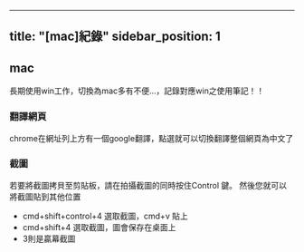 
---
title: "[mac]紀錄"
sidebar_position: 1
---

## mac 
長期使用win工作，切換為mac多有不便...，記錄對應win之使用筆記！！

### 翻譯網頁
chrome在網址列上方有一個google翻譯，點選就可以切換翻譯整個網頁為中文了


### 截圖
若要將截圖拷貝至剪貼板，請在拍攝截圖的同時按住Control 鍵。 然後您就可以將截圖貼到其他位置
- cmd+shift+control+4 選取截圖，cmd+v 貼上
- cmd+shift+4 選取截圖，圖會保存在桌面上
- 3則是贏幕截圖